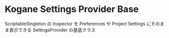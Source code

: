 # Kogane Settings Provider Base

ScriptableSingleton の Inspector を Preferences や Project Settings にそのまま表示できる SettingsProvider の基底クラス